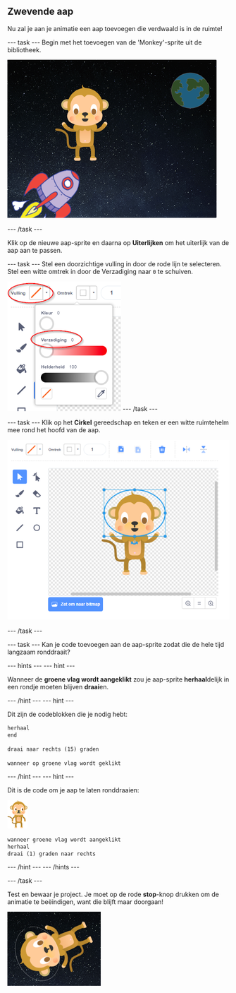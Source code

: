 ## Zwevende aap

Nu zal je aan je animatie een aap toevoegen die verdwaald is in de ruimte!

--- task --- Begin met het toevoegen van de 'Monkey'-sprite uit de bibliotheek.

![Een aap-sprite tovoegen](images/space-monkey-sprite.png)

--- /task ---

Klik op de nieuwe aap-sprite en daarna op **Uiterlijken** om het uiterlijk van de aap aan te passen.

--- task --- Stel een doorzichtige vulling in door de rode lijn te selecteren. Stel een witte omtrek in door de Verzadiging naar `0` te schuiven.

![Witte kleur instellen](images/make-white.png) --- /task ---

--- task --- Klik op het **Cirkel** gereedschap en teken er een witte ruimtehelm mee rond het hoofd van de aap.

![Apen-ruimtehelm](images/space-monkey-edit.png)

--- /task ---

--- task --- Kan je code toevoegen aan de aap-sprite zodat die de hele tijd langzaam ronddraait?

--- hints ---
 --- hint ---

Wanneer de **groene vlag wordt aangeklikt** zou je aap-sprite **herhaal**delijk in een rondje moeten blijven **draai**en.

--- /hint --- --- hint ---

Dit zijn de codeblokken die je nodig hebt:

```blocks3
herhaal
end

draai naar rechts (15) graden 

wanneer op groene vlag wordt geklikt
```

--- /hint --- --- hint ---

Dit is de code om je aap te laten ronddraaien:

![Aap-sprite](images/sprite-monkey.png)

```blocks3
wanneer groene vlag wordt aangeklikt
herhaal 
draai (1) graden naar rechts
```

--- /hint --- --- /hints ---

--- /task ---

Test en bewaar je project. Je moet op de rode **stop**-knop drukken om de animatie te beëindigen, want die blijft maar doorgaan!

![Test de ronddraaiende aap](images/space-spin-test.png)
